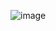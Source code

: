 ![image](https://github.com/sunilsimar/infinity-deployer/assets/111110522/9f7a8757-bd3c-46c4-b508-c42e87a0586d)
